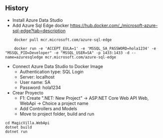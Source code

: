 ## History
- Install Azure Data Studio 
- Add Azure Sql Edge docker 
    https://hub.docker.com/_/microsoft-azure-sql-edge?tab=description
```
    docker pull mcr.microsoft.com/azure-sql-edge
```
```
    docker run -e 'ACCEPT_EULA=1' -e 'MSSQL_SA_PASSWORD=hola1234' -e "MSSQL_PID=Developer" -e "MSSQL_USER=SA" -p 1433:1433 -d --name=azuresqledge mcr.microsoft.com/azure-sql-edge
```
- Connect Azure Data Studio to Docker Image
    - Authentication type: SQL Login
    - Server: localhost
    - User name: SA
    - Password: hola1234
- Crear Proyecto 
    - F1: Create ".NET: New Project" -> ASP.NET Core Web API Web, WebApi -> Choice a project name
    - Add Controllers and Models
    - Move to project folder, build and run
```
cd MagicVilla.WebApi
dotnet build
dotnet run
```